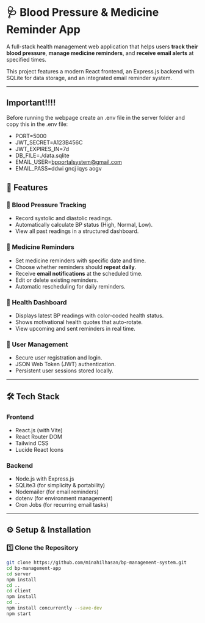 # 🩺 Blood Pressure & Medicine Reminder App

A full-stack health management web application that helps users **track their blood pressure**, **manage medicine reminders**, and **receive email alerts** at specified times.

This project features a modern React frontend, an Express.js backend with SQLite for data storage, and an integrated email reminder system.

---

## Important!!!!
Before running the webpage create an .env file in the server folder and copy this in the .env file:
- PORT=5000
- JWT_SECRET=A123B456C
- JWT_EXPIRES_IN=7d
- DB_FILE=./data.sqlite
- EMAIL_USER=bpportalsystem@gmail.com
- EMAIL_PASS=ddwi gncj iqys aogv

## 🚀 Features

### 💉 Blood Pressure Tracking
- Record systolic and diastolic readings.
- Automatically calculate BP status (High, Normal, Low).
- View all past readings in a structured dashboard.

### 💊 Medicine Reminders
- Set medicine reminders with specific date and time.
- Choose whether reminders should **repeat daily**.
- Receive **email notifications** at the scheduled time.
- Edit or delete existing reminders.
- Automatic rescheduling for daily reminders.

### 🧘 Health Dashboard
- Displays latest BP readings with color-coded health status.
- Shows motivational health quotes that auto-rotate.
- View upcoming and sent reminders in real time.

### 👤 User Management
- Secure user registration and login.
- JSON Web Token (JWT) authentication.
- Persistent user sessions stored locally.

---

## 🛠️ Tech Stack

### **Frontend**
- React.js (with Vite)
- React Router DOM
- Tailwind CSS
- Lucide React Icons

### **Backend**
- Node.js with Express.js
- SQLite3 (for simplicity & portability)
- Nodemailer (for email reminders)
- dotenv (for environment management)
- Cron Jobs (for recurring email tasks)

---


## ⚙️ Setup & Installation

### 1️⃣ Clone the Repository
```bash
git clone https://github.com/minahilhasan/bp-management-system.git
cd bp-management-app
cd server
npm install
cd ..
cd client
npm install
cd ..
npm install concurrently --save-dev
npm start

